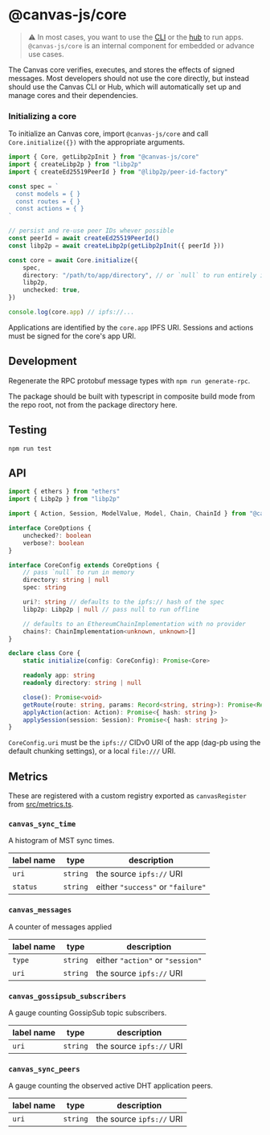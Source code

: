# @canvas-js/core

> ⚠️ In most cases, you want to use the [CLI](../cli/) or the [hub](https://canvas-hub.fly.dev/) to run apps. `@canvas-js/core` is an internal component for embedded or advance use cases.

The Canvas core verifies, executes, and stores the effects of signed messages.
Most developers should not use the core directly, but instead should use the Canvas CLI or Hub,
which will automatically set up and manage cores and their dependencies.

### Initializing a core

To initialize an Canvas core, import `@canvas-js/core` and call `Core.initialize({})` with the appropriate arguments.

```typescript
import { Core, getLibp2pInit } from "@canvas-js/core"
import { createLibp2p } from "libp2p"
import { createEd25519PeerId } from "@libp2p/peer-id-factory"

const spec = `
  const models = { }
  const routes = { }
  const actions = { }
`

// persist and re-use peer IDs whever possible
const peerId = await createEd25519PeerId()
const libp2p = await createLibp2p(getLibp2pInit({ peerId }))

const core = await Core.initialize({
	spec,
	directory: "/path/to/app/directory", // or `null` to run entirely in-memory
	libp2p,
	unchecked: true,
})

console.log(core.app) // ipfs://...
```

Applications are identified by the `core.app` IPFS URI. Sessions and actions must be signed for the core's app URI.

## Development

Regenerate the RPC protobuf message types with `npm run generate-rpc`.

The package should be built with typescript in composite build mode from the repo root, not from the package directory here.

## Testing

```
npm run test
```

## API

```typescript
import { ethers } from "ethers"
import { Libp2p } from "libp2p"

import { Action, Session, ModelValue, Model, Chain, ChainId } from "@canvas-js/interfaces"

interface CoreOptions {
	unchecked?: boolean
	verbose?: boolean
}

interface CoreConfig extends CoreOptions {
	// pass `null` to run in memory
	directory: string | null
	spec: string

	uri?: string // defaults to the ipfs:// hash of the spec
	libp2p: Libp2p | null // pass null to run offline

	// defaults to an EthereumChainImplementation with no provider
	chains?: ChainImplementation<unknown, unknown>[]
}

declare class Core {
	static initialize(config: CoreConfig): Promise<Core>

	readonly app: string
	readonly directory: string | null

	close(): Promise<void>
	getRoute(route: string, params: Record<string, string>): Promise<Record<string, ModelValue>[]>
	applyAction(action: Action): Promise<{ hash: string }>
	applySession(session: Session): Promise<{ hash: string }>
}
```

`CoreConfig.uri` must be the `ipfs://` CIDv0 URI of the app (dag-pb using the default chunking settings), or a local `file:///` URI.

## Metrics

These are registered with a custom registry exported as `canvasRegister` from [src/metrics.ts](./src/metrics.ts).

### `canvas_sync_time`

A histogram of MST sync times.

| label name | type     | description                       |
| ---------- | -------- | --------------------------------- |
| `uri`      | `string` | the source `ipfs://` URI          |
| `status`   | `string` | either `"success"` or `"failure"` |

### `canvas_messages`

A counter of messages applied

| label name | type     | description                      |
| ---------- | -------- | -------------------------------- |
| `type`     | `string` | either `"action"` or `"session"` |
| `uri`      | `string` | the source `ipfs://` URI         |

### `canvas_gossipsub_subscribers`

A gauge counting GossipSub topic subscribers.

| label name | type     | description              |
| ---------- | -------- | ------------------------ |
| `uri`      | `string` | the source `ipfs://` URI |

### `canvas_sync_peers`

A gauge counting the observed active DHT application peers.

| label name | type     | description              |
| ---------- | -------- | ------------------------ |
| `uri`      | `string` | the source `ipfs://` URI |
